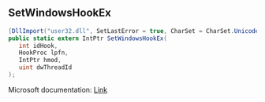 ## SetWindowsHookEx

```csharp
[DllImport("user32.dll", SetLastError = true, CharSet = CharSet.Unicode)]
public static extern IntPtr SetWindowsHookEx(
   int idHook,
   HookProc lpfn,
   IntPtr hmod,
   uint dwThreadId
);
```

Microsoft documentation: [Link](https://docs.microsoft.com/en-us/windows/win32/api/winuser/nf-winuser-setwindowshookexw)
